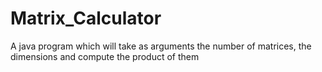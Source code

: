 # Matrix_Calculator
A java program which will take as arguments the number of matrices, the dimensions and compute the product of them
